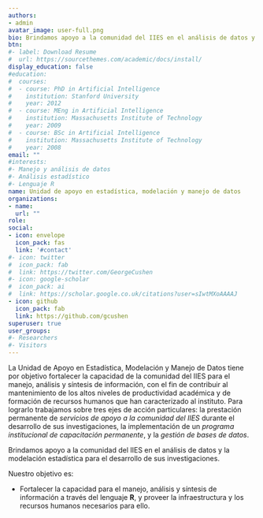 ```yaml
---
authors:
- admin
avatar_image: user-full.png
bio: Brindamos apoyo a la comunidad del IIES en el análisis de datos y la modelación estadística.
btn:
#- label: Download Resume
#  url: https://sourcethemes.com/academic/docs/install/
display_education: false
#education:
#  courses:
#  - course: PhD in Artificial Intelligence
#    institution: Stanford University
#    year: 2012
#  - course: MEng in Artificial Intelligence
#    institution: Massachusetts Institute of Technology
#    year: 2009
#  - course: BSc in Artificial Intelligence
#    institution: Massachusetts Institute of Technology
#    year: 2008
email: ""
#interests:
#- Manejo y análisis de datos
#- Análisis estadístico
#- Lenguaje R
name: Unidad de apoyo en estadística, modelación y manejo de datos
organizations:
- name: 
  url: ""
role: 
social:
- icon: envelope
  icon_pack: fas
  link: '#contact'
#- icon: twitter
#  icon_pack: fab
#  link: https://twitter.com/GeorgeCushen
#- icon: google-scholar
#  icon_pack: ai
#  link: https://scholar.google.co.uk/citations?user=sIwtMXoAAAAJ
- icon: github
  icon_pack: fab
  link: https://github.com/gcushen
superuser: true
user_groups:
#- Researchers
#- Visitors
---
```


La Unidad de Apoyo en Estadística, Modelación y Manejo de Datos tiene por objetivo fortalecer la
capacidad de la comunidad del IIES para el manejo, análisis y síntesis de información, con el fin de
contribuir al mantenimiento de los altos niveles de productividad académica y de formación de
recursos humanos que han caracterizado al instituto. Para lograrlo trabajamos sobre tres ejes de
acción particulares: la prestación permanente de *servicios de apoyo a la comunidad del IIES*
durante el desarrollo de sus investigaciones, la implementación de un *programa institucional de
capacitación permanente*, y la *gestión de bases de datos*.

Brindamos apoyo a la comunidad del IIES en el análisis de datos y la modelación estadística para el desarrollo de sus investigaciones.

Nuestro objetivo es:

 + Fortalecer la capacidad para el manejo, análisis y síntesis de información a través del lenguaje **R**, y proveer la infraestructura y los recursos humanos necesarios para ello. 
